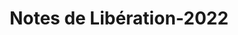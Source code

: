 ﻿---
title: Notes de Libération-2022
type: docs
weight: 8
url: /fr/net/release-notes-2022/
description: Les notes de sortie du Aspose.3D publiées en 2022.
---
